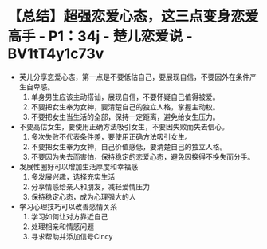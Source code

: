 # 【总结】超强恋爱心态，这三点变身恋爱高手 - P1：34j - 楚儿恋爱说 - BV1tT4y1c73v

-   芙儿分享恋爱心态，第一点是不要低估自己，要展现自信，不要因外在条件产生自卑感。
    1.  单身男生应该主动搭讪，展现自信，不要怀疑自己值得被爱。
    2.  不要把女生奉为女神，要清楚自己的独立人格，掌握主动权。
    3.  不要把女生当生活的全部，保持一定距离，避免给女生压力。
-   不要高估女生，要使用正确方法吸引女生，不要因失败而失去信心。
    1.  多次失败不代表条件差，要使用正确方法吸引女生。
    2.  不要把女生奉为女神，自己价值感低，要清楚自己的独立人格。
    3.  不要因为失去而害怕，保持稳定的恋爱心态，避免因换得不换失而分手。
-   发展性圈好可以增加生活厚度和幸福感
    1.  多发展兴趣，选择充实生活
    2.  分享情感给亲人和朋友，减轻爱情压力
    3.  保持稳定心态，成为心理强大的人
-   学习心理技巧可以改善感情关系
    1.  学习如何让对方靠近自己
    2.  处理相亲和情感问题
    3.  寻求帮助并添加信号Cincy